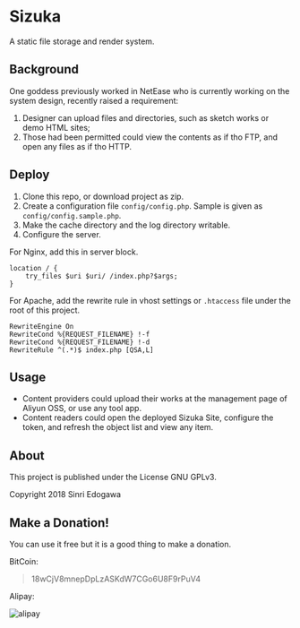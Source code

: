 # Sizuka

A static file storage and render system.

## Background

One goddess previously worked in NetEase who is currently working on the system design, recently raised a requirement:

1. Designer can upload files and directories, such as sketch works or demo HTML sites;
1. Those had been permitted could view the contents as if tho FTP, and open any files as if tho HTTP.

## Deploy

1. Clone this repo, or download project as zip.
1. Create a configuration file `config/config.php`. Sample is given as `config/config.sample.php`.
1. Make the cache directory and the log directory writable.
1. Configure the server.

For Nginx, add this in server block.

```nginx
location / {
    try_files $uri $uri/ /index.php?$args;
}
```

For Apache, add the rewrite rule in vhost settings or `.htaccess` file under the root of this project.

```apacheconfig
RewriteEngine On
RewriteCond %{REQUEST_FILENAME} !-f
RewriteCond %{REQUEST_FILENAME} !-d
RewriteRule ^(.*)$ index.php [QSA,L]
```

## Usage

* Content providers could upload their works at the management page of Aliyun OSS, or use any tool app.
* Content readers could open the deployed Sizuka Site, configure the token, and refresh the object list and view any item.

## About

This project is published under the License GNU GPLv3.

Copyright 2018 Sinri Edogawa

## Make a Donation!

You can use it free but it is a good thing to make a donation. 

BitCoin:

> 18wCjV8mnepDpLzASKdW7CGo6U8F9rPuV4

Alipay:

![alipay](http://www.everstray.com/resources/img/AlipayUkanokan258.png)

